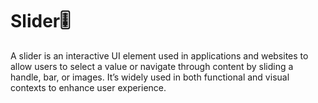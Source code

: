# Slider🎚️
A slider is an interactive UI element used in applications and websites to allow users to select a value or navigate through content by sliding a handle, bar, or images. It’s widely used in both functional and visual contexts to enhance user experience.


